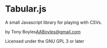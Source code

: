 Tabular.js
==========

A small Javascript library for playing with CSVs.

by Tony Boyles<AABoyles@gmail.com>

Licensed under the GNU GPL 3 or later
